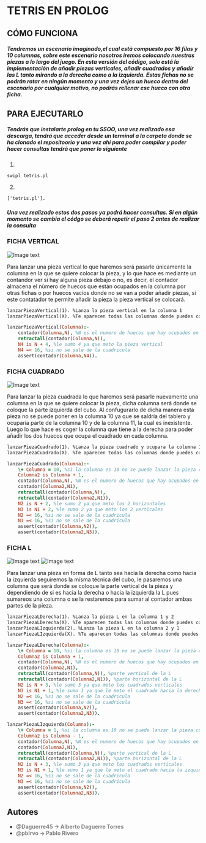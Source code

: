 # TETRIS EN PROLOG

## CÓMO FUNCIONA
##### Tendremos un escenario imaginado,el cual está compuesto por 16 filas y 10 columnas, sobre este escenario nosotros iremos colocando nuestras piezas a lo largo del juego. En esta versión del código, solo está la implementación de añadir piezas verticales, añadir cuadrados y añadir las L tanto mirando a la derecha como a la izquierda. Estas fichas no se podrán rotar en ningún momento y una vez dejes un hueco dentro del escenario por cualquier motivo, no podrás rellenar ese hueco con otra ficha.

## PARA EJECUTARLO
##### Tendrás que instalarte prolog en tu SSOO, una vez realizado esa descarga, tendrá que acceder desde un terminal a la carpeta donde se ha clonado el repositoorio y una vez ahi para poder compilar y poder hacer consultas tendrá que poner lo siguiente
 1.
 ```cmd
 swipl tetris.pl
 ```
 2.
  ```cmd
['tetris.pl'].
 ```
##### Una vez realizado estos dos pasos ya podrá hacer consultas. Si en algún momento se cambia el códgo se deberá repetir el paso 2 antes de realizar la consulta

### FICHA VERTICAL 
![Image text](https://github.com/Daguerre45/Tetris_Prolog/blob/main/im%C3%A1genes/pieza_vertical.png)

Para lanzar una pieza vertical lo que haremos será pasarle únicamente la columna en la que se quiere colocar la pieza, y lo que hace es mediante un contandor ver si hay alguna pieza debajo o no, es decir, el contador almacena el número de huecos que están ocupados en la columna por otras fichas o por huecos vacíos donde no se van a poder añadir piezas, si este contatador te permite añadir la pieza la pieza vertical se colocará.


```cmd
lanzarPiezaVertical(1). %Lanza la pieza vertical en la columna 1
lanzarPiezaVertical(X). %Te aparecen todas las columnas donde puedes colocar esta pieza
```
```prolog
lanzarPiezaVertical(Columna):-
    contador(Columna,N), %N es el numero de huecos que hay ocupados en la columna EN REALIDAD ES (X,Y)
    retractall(contador(Columna,N)),
    N4 is N + 4, %le sumo 4 ya que meto la pieza vertical
    N4 =< 16, %si no se sale de la cuadricula
    assert(contador(Columna,N4)).
```


### FICHA CUADRADO
![Image text](https://github.com/Daguerre45/Tetris_Prolog/blob/main/im%C3%A1genes/pieza_cuadrado.png)

Para lanzar la pieza cuadrada lo que haremos será pasarle nuevamente una columna en la que se quiere colocar la pieza, dicha columna será donde se coloque la parte izquierda del cubo. Al confugurarlo de dicha manera esta pieza no se puede poner en la columna 10 ya que se saldría del tablero y ocuparía parte de la columna 10 y de la columna 11, la cual es inexistente. Luego lo que hace es coger la columna que tiene a la derecha para poder añadir los dos huecos que ocupa el cuadrado en cada columna. 

```cmd
lanzarPiezaCuadrado(1). %Lanza la pieza cuadrado y ocupara la columna 1 y 2
lanzarPiezaCuadrado(X). %Te aparecen todas las columnas donde puedes colocar esta pieza
```

```prolog
lanzarPiezaCuadrado(Columna):-
    \+ Columna = 10, %si la columna es 10 no se puede lanzar la pieza cuadrada
    Columna2 is Columna + 1,
    contador(Columna,N), %N es el numero de huecos que hay ocupados en la columna EN REALIDAD ES (X,Y)
    contador(Columna2,N1),
    retractall(contador(Columna,N)),
    retractall(contador(Columna2,N1)),
    N2 is N + 2, %le sumo 2 ya que meto los 2 horizontales
    N3 is N1 + 2, %le sumo 2 ya que meto los 2 verticales
    N2 =< 16, %si no se sale de la cuadricula
    N3 =< 16, %si no se sale de la cuadricula
    assert(contador(Columna,N2)),
    assert(contador(Columna2,N3)).
```
### FICHA L
![Image text](https://github.com/Daguerre45/Tetris_Prolog/blob/main/im%C3%A1genes/pieza_Lderecha.png)
![Image text](https://github.com/Daguerre45/Tetris_Prolog/blob/main/im%C3%A1genes/pieza_Lizquierda.png)

Para lanzar una pieza en forma de L tanto sea hacia la derecha como hacia la izquierda seguiremos la mísma técnica del cubo, le pasaremos una columna que será donde se coloque la parte vertical de la pieza y dependiendo de si es hacia la derecha o hacia la izquierda la L pues sumareos una columna o se la restaremos para sumar al contador ambas partes de la pieza.

```cmd
lanzarPiezaLDerecha(1). %Lanza la pieza L en la columna 1 y 2
lanzarPiezaLDerecha(X). %Te aparecen todas las columnas donde puedes colocar esta pieza
lanzarPiezaLIzquierda(2). %Lanza la pieza L en la columna 2 y 1
lanzarPiezaLIzquierda(X). %Te aparecen todas las columnas donde puedes colocar esta pieza
```

```prolog
lanzarPiezaLDerecha(Columna):-
    \+ Columna = 10, %si la columna es 10 no se puede lanzar la pieza cuadrada
    Columna2 is Columna + 1,
    contador(Columna,N), %N es el numero de huecos que hay ocupados en la columna EN REALIDAD ES (X,Y)
    contador(Columna2,N1),
    retractall(contador(Columna,N)), %parte vertical de la L
    retractall(contador(Columna2,N1)), %parte horizontal de la L
    N2 is N + 3, %le sumo 3 ya que meto los cuadrados verticales
    N3 is N1 + 1, %le sumo 1 ya que le meto el cuadrado hacia la derecha
    N2 =< 16, %si no se sale de la cuadricula
    N3 =< 16, %si no se sale de la cuadricula
    assert(contador(Columna,N2)),
    assert(contador(Columna2,N3)).

lanzarPiezaLIzquierda(Columna):-
    \+ Columna = 1, %si la columna es 10 no se puede lanzar la pieza cuadrada
    Columna2 is Columna - 1,
    contador(Columna,N), %N es el numero de huecos que hay ocupados en la columna EN REALIDAD ES (X,Y)
    contador(Columna2,N1),
    retractall(contador(Columna,N)), %parte vertical de la L
    retractall(contador(Columna2,N1)), %parte horizontal de la L
    N2 is N + 3, %le sumo 3 ya que meto los cuadrados verticales
    N3 is N1 + 1, %le sumo 1 ya que le meto el cuadrado hacia la izquierda
    N2 =< 16, %si no se sale de la cuadricula
    N3 =< 16, %si no se sale de la cuadricula
    assert(contador(Columna,N2)),
    assert(contador(Columna2,N3)).
```
## Autores

- <span style="color:grey">**@Daguerre45 -> Alberto Daguerre Torres**</span>
- <span style="color:grey">**@pblrvo -> Pablo Rivero**</span>
